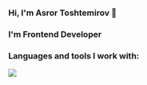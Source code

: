 ### Hi, I'm Asror Toshtemirov 👋

### I'm Frontend Developer

### Languages and tools I work with:

<code><img src="https://banner2.cleanpng.com/20180802/tpl/kisspng-logo-html5-brand-clip-art-%E6%9D%89-%E5%B1%B1-%E8%89%AF-%E9%9B%84-5b62be01b565d5.334247781533197825743.jpg height 50px"></code>
